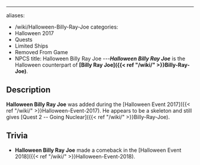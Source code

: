 ---
aliases:
- /wiki/Halloween-Billy-Ray-Joe
categories:
- Halloween 2017
- Quests
- Limited Ships
- Removed From Game
- NPCS
title: Halloween Billy Ray Joe
---**_Halloween Billy Ray Joe_** is the Halloween counterpart of **[Billy Ray Joe]({{< ref "/wiki/" >}}Billy-Ray-Joe)**.

## Description

**Halloween Billy Ray Joe** was added during the [Halloween Event 2017]({{< ref "/wiki/" >}}Halloween-Event-2017). He appears to be a skeleton and still gives [Quest 2 -- Going Nuclear]({{< ref "/wiki/" >}}Billy-Ray-Joe).

## Trivia

- **Halloween Billy Ray Joe** made a comeback in the [Halloween Event 2018]({{< ref "/wiki/" >}}Halloween-Event-2018).